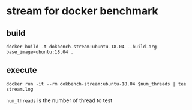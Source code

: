 # stream for docker benchmark

## build

```shell
docker build -t dokbench-stream:ubuntu-18.04 --build-arg base_image=ubuntu:18.04 .
```

## execute

```shell
docker run -it --rm dokbench-stream:ubuntu-18.04 $num_threads | tee stream.log
```

`num_threads` is the number of thread to test

